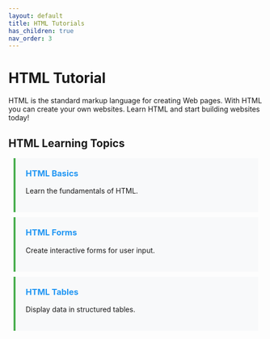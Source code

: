 ```yaml
---
layout: default
title: HTML Tutorials
has_children: true
nav_order: 3
---
```


# HTML Tutorial

HTML is the standard markup language for creating Web pages. With HTML you can create your own websites. Learn HTML and start building websites today!

## HTML Learning Topics

<div class="w3-row w3-card-4 w3-margin">
  <div class="tutorial-box">
    <h3><a href="/docs/html/2025-03-02-html-basics">HTML Basics</a></h3>
    <p>Learn the fundamentals of HTML.</p>
  </div>

  <div class="tutorial-box">
    <h3><a href="/docs/html/2025-03-02-html-forms">HTML Forms</a></h3>
    <p>Create interactive forms for user input.</p>
  </div>

  <div class="tutorial-box">
    <h3><a href="/docs/html/2025-03-02-html-tables">HTML Tables</a></h3>
    <p>Display data in structured tables.</p>
  </div>
</div>

<style>
.tutorial-box {
  padding: 20px;
  margin: 10px;
  background-color: #f8f9fa;
  border-left: 4px solid #4CAF50;
}

.tutorial-box h3 {
  margin-top: 0;
}

.tutorial-box a {
  color: #2196F3;
  text-decoration: none;
}

.tutorial-box a:hover {
  color: #0D47A1;
  text-decoration: underline;
}
</style>
